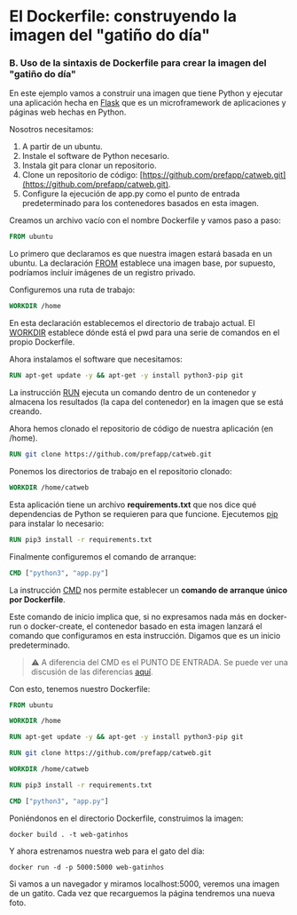 # El Dockerfile: construyendo la imagen del "gatiño do día"

### B. Uso de la sintaxis de Dockerfile para crear la imagen del "gatiño do día"

En este ejemplo vamos a construir una imagen que tiene Python y ejecutar una aplicación hecha en [Flask](https://flask.palletsprojects.com/en/1.1.x/) que es un microframework de aplicaciones y páginas web hechas en Python.

Nosotros necesitamos:

1. A partir de un ubuntu.
2. Instale el software de Python necesario.
3. Instala git para clonar un repositorio.
4. Clone un repositorio de código: [https://github.com/prefapp/catweb.git](https://github.com/prefapp/catweb.git).
5. Configure la ejecución de app.py como el punto de entrada predeterminado para los contenedores basados ​​en esta imagen.

Creamos un archivo vacío con el nombre Dockerfile y vamos paso a paso:

```dockerfile
FROM ubuntu
```

Lo primero que declaramos es que nuestra imagen estará basada en un ubuntu. La declaración [FROM](https://docs.docker.com/engine/reference/builder/#from) establece una imagen base, por supuesto, podríamos incluir imágenes de un registro privado.

Configuremos una ruta de trabajo:

```dockerfile
WORKDIR /home
```

En esta declaración establecemos el directorio de trabajo actual. El [WORKDIR](https://docs.docker.com/engine/reference/builder/#workdir) establece dónde está el pwd para una serie de comandos en el propio Dockerfile.

Ahora instalamos el software que necesitamos:

```dockerfile
RUN apt-get update -y && apt-get -y install python3-pip git
```

La instrucción [RUN](https://docs.docker.com/engine/reference/builder/#run) ejecuta un comando dentro de un contenedor y almacena los resultados (la capa del contenedor) en la imagen que se está creando.

Ahora hemos clonado el repositorio de código de nuestra aplicación (en /home).

```dockerfile
RUN git clone https://github.com/prefapp/catweb.git
```

Ponemos los directorios de trabajo en el repositorio clonado:

```dockerfile
WORKDIR /home/catweb
```

Esta aplicación tiene un archivo **requirements.txt** que nos dice qué dependencias de Python se requieren para que funcione. Ejecutemos [pip](https://pypi.org/project/pip/) para instalar lo necesario:

```dockerfile
RUN pip3 install -r requirements.txt
```

Finalmente configuremos el comando de arranque:

```dockerfile
CMD ["python3", "app.py"]
```

La instrucción [CMD](https://docs.docker.com/engine/reference/builder/#cmd) nos permite establecer un **comando de arranque único por Dockerfile**.

Este comando de inicio implica que, si no expresamos nada más en docker-run o docker-create, el contenedor basado en esta imagen lanzará el comando que configuramos en esta instrucción. Digamos que es un inicio predeterminado.

> ⚠️ A diferencia del CMD es el PUNTO DE ENTRADA. Se puede ver una discusión de las diferencias [aquí](https://www.ctl.io/developers/blog/post/dockerfile-entrypoint-vs-cmd/).

Con esto, tenemos nuestro Dockerfile:

```dockerfile
FROM ubuntu

WORKDIR /home

RUN apt-get update -y && apt-get -y install python3-pip git

RUN git clone https://github.com/prefapp/catweb.git

WORKDIR /home/catweb

RUN pip3 install -r requirements.txt

CMD ["python3", "app.py"]
```

Poniéndonos en el directorio Dockerfile, construimos la imagen:

```shell
docker build . -t web-gatinhos
```

Y ahora estrenamos nuestra web para el gato del día:

```shell
docker run -d -p 5000:5000 web-gatinhos
```

Si vamos a un navegador y miramos localhost:5000, veremos una imagen de un gatito. Cada vez que recarguemos la página tendremos una nueva foto.
